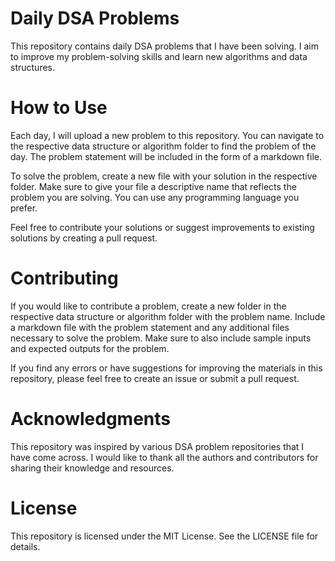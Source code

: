 # Daily DSA Problems

This repository contains daily DSA problems that I have been solving. I aim to improve my problem-solving skills and learn new algorithms and data structures.

# How to Use

Each day, I will upload a new problem to this repository. You can navigate to the respective data structure or algorithm folder to find the problem of the day. The problem statement will be included in the form of a markdown file.

To solve the problem, create a new file with your solution in the respective folder. Make sure to give your file a descriptive name that reflects the problem you are solving. You can use any programming language you prefer.

Feel free to contribute your solutions or suggest improvements to existing solutions by creating a pull request.

# Contributing

If you would like to contribute a problem, create a new folder in the respective data structure or algorithm folder with the problem name. Include a markdown file with the problem statement and any additional files necessary to solve the problem. Make sure to also include sample inputs and expected outputs for the problem.

If you find any errors or have suggestions for improving the materials in this repository, please feel free to create an issue or submit a pull request.

# Acknowledgments

This repository was inspired by various DSA problem repositories that I have come across. I would like to thank all the authors and contributors for sharing their knowledge and resources.

# License

This repository is licensed under the MIT License. See the LICENSE file for details.
